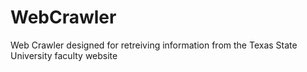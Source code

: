 # WebCrawler
Web Crawler designed for retreiving information from the Texas State University faculty website
